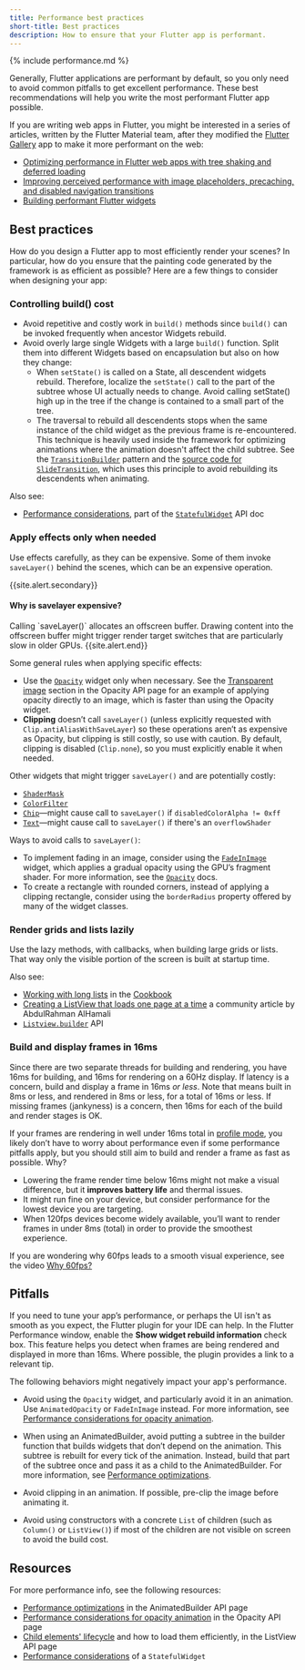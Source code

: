 ```yaml
---
title: Performance best practices
short-title: Best practices
description: How to ensure that your Flutter app is performant.
---
```


{% include performance.md %}

Generally, Flutter applications are performant by default,
so you only need to avoid common pitfalls to get excellent
performance. These best recommendations will help you
write the most performant Flutter app possible.

If you are writing web apps in Flutter, you might be interested
in a series of articles, written by the Flutter Material team,
after they modified the [Flutter Gallery][] app to make it more
performant on the web:

* [Optimizing performance in Flutter web apps with tree
   shaking and deferred loading][web-perf-1]
* [Improving perceived performance with image placeholders,
   precaching, and disabled navigation transitions][web-perf-2]
* [Building performant Flutter widgets][web-perf-3]


[Flutter Gallery]: https://gallery.flutter.dev/#/
[web-perf-1]: {{site.medium}}/flutter/optimizing-performance-in-flutter-web-apps-with-tree-shaking-and-deferred-loading-535fbe3cd674
[web-perf-2]: {{site.medium}}/flutter/improving-perceived-performance-with-image-placeholders-precaching-and-disabled-navigation-6b3601087a2b
[web-perf-3]: {{site.medium}}/flutter/building-performant-flutter-widgets-3b2558aa08fa

## Best practices

How do you design a Flutter app to most efficiently
render your scenes? In particular, how do you ensure
that the painting code generated by the
framework is as efficient as possible?
Here are a few things to consider
when designing your app:

### Controlling build() cost

* Avoid repetitive and costly work in `build()` methods
  since `build()` can be invoked frequently when
  ancestor Widgets rebuild.
* Avoid overly large single Widgets with a large `build()` function.
  Split them into different Widgets based on encapsulation
  but also on how they change:
  * When `setState()` is called on a State, all descendent widgets
    rebuild. Therefore, localize the `setState()` call to the part of
    the subtree whose UI actually needs to change. Avoid calling
    setState() high up in the tree if the change is contained
    to a small part of the tree.
  * The traversal to rebuild all descendents stops when the
    same instance of the child widget as the previous
    frame is re-encountered. This technique is heavily
    used inside the framework for optimizing
    animations where the animation doesn't affect the child subtree.
    See the [`TransitionBuilder`][] pattern and
    the [source code for `SlideTransition`][],
    which uses this principle to avoid rebuilding its
    descendents when animating.

Also see:

* [Performance considerations][], part of the [`StatefulWidget`][] API doc

[Performance considerations]: {{site.api}}/flutter/widgets/StatefulWidget-class.html#performance-considerations
[source code for `SlideTransition`]: {{site.github}}/flutter/flutter/blob/master/packages/flutter/lib/src/widgets/transitions.dart
[`StatefulWidget`]: {{site.api}}/flutter/widgets/StatefulWidget-class.html
[`TransitionBuilder`]: {{site.api}}/flutter/widgets/TransitionBuilder.html

### Apply effects only when needed

Use effects carefully, as they can be expensive.
Some of them invoke `saveLayer()` behind the scenes,
which can be an expensive operation.

{{site.alert.secondary}}
  <h4>Why is savelayer expensive?</h4><a name="why-is-savelayer-expensive"></a>
  Calling `saveLayer()` allocates an offscreen buffer.
  Drawing content into the offscreen buffer might trigger
  render target switches that are particularly slow in
  older GPUs.
{{site.alert.end}}

Some general rules when applying specific effects:

* Use the [`Opacity`][] widget only when necessary.
  See the [Transparent image][] section in the Opacity
  API page for an example of applying opacity directly
  to an image, which is faster than using the Opacity
  widget.
* **Clipping** doesn’t call `saveLayer()` (unless
  explicitly requested with `Clip.antiAliasWithSaveLayer`)
  so these operations aren’t as expensive as Opacity,
  but clipping is still costly, so use with caution.
  By default, clipping is disabled (`Clip.none`),
  so you must explicitly enable it when needed.

Other widgets that might trigger `saveLayer()`
and are potentially costly:

* [`ShaderMask`][]
* [`ColorFilter`][]
* [`Chip`][]&mdash;might cause call to `saveLayer()` if
  `disabledColorAlpha != 0xff`
* [`Text`][]&mdash;might cause call to `saveLayer()`
  if there's an `overflowShader`

Ways to avoid calls to `saveLayer()`:

* To implement fading in an image, consider using the
  [`FadeInImage`][] widget,
  which applies a gradual opacity using the GPU’s fragment shader.
  For more information, see the [`Opacity`][] docs.
* To create a rectangle with rounded corners, instead of applying a
  clipping rectangle, consider using the `borderRadius` property offered
  by many of the widget classes.

[`Chip`]: {{site.api}}/flutter/material/Chip-class.html
[`ColorFilter`]: {{site.api}}/flutter/dart-ui/ColorFilter-class.html
[`FadeInImage`]: {{site.api}}/flutter/widgets/FadeInImage-class.html
[`Opacity`]: {{site.api}}/flutter/widgets/Opacity-class.html
[`ShaderMask`]: {{site.api}}/flutter/widgets/ShaderMask-class.html
[`Text`]: {{site.api}}/flutter/widgets/Text-class.html
[Transparent image]: {{site.api}}/flutter/widgets/Opacity-class.html#transparent-image

### Render grids and lists lazily

Use the lazy methods, with callbacks,
when building large grids or lists.
That way only the visible portion of the
screen is built at startup time.

Also see:

* [Working with long lists][] in the [Cookbook][]
* [Creating a ListView that loads one page at a time][]
  a community article by AbdulRahman AlHamali
* [`Listview.builder`][] API

[Cookbook]: /cookbook
[Creating a ListView that loads one page at a time]: {{site.medium}}/saugo360/flutter-creating-a-listview-that-loads-one-page-at-a-time-c5c91b6fabd3
[`Listview.builder`]: {{site.api}}/flutter/widgets/ListView/ListView.builder.html
[Working with long lists]: /cookbook/lists/long-lists

###  Build and display frames in 16ms

Since there are two separate threads for building
and rendering, you have 16ms for building,
and 16ms for rendering on a 60Hz display.
If latency is a concern,
build and display a frame in 16ms _or less_.
Note that means built in 8ms or less,
and rendered in 8ms or less,
for a total of 16ms or less.
If missing frames (jankyness) is a concern,
then 16ms for each of
the build and render stages is OK.

If your frames are rendering in well under
16ms total in [profile mode][],
you likely don’t have to worry about performance even if some
performance pitfalls apply,
but you should still aim to build and
render a frame as fast as possible. Why?

* Lowering the frame render time below 16ms might not make a visual
  difference, but it **improves battery life** and thermal issues.
* It might run fine on your device, but consider performance for the
  lowest device you are targeting.
* When 120fps devices become widely available,
  you’ll want to render frames in under 8ms (total)
  in order to provide the smoothest experience.

If you are wondering why 60fps leads to a smooth visual experience,
see the video [Why 60fps?][]

[profile mode]: /docs/testing/build-modes#profile
[Why 60fps?]: https://www.youtube.com/watch?v=CaMTIgxCSqU

## Pitfalls

If you need to tune your app’s performance,
or perhaps the UI isn't as smooth as you expect,
the Flutter plugin for your IDE can help.
In the Flutter Performance window,
enable the **Show widget rebuild information** check box.
This feature helps you detect when frames are
being rendered and displayed in more than 16ms.
Where possible,
the plugin provides a link to a relevant tip.

The following behaviors might negatively impact
your app's performance.

* Avoid using the `Opacity` widget,
  and particularly avoid it in an animation.
  Use `AnimatedOpacity` or `FadeInImage` instead.
  For more information, see
  [Performance considerations for opacity animation][].

* When using an AnimatedBuilder,
  avoid putting a subtree in the builder
  function that builds widgets that don’t
  depend on the animation. This subtree is
  rebuilt for every tick of the animation.
  Instead, build that part of the subtree
  once and pass it as a child to
  the AnimatedBuilder. For more information,
  see [Performance optimizations][].

* Avoid clipping in an animation.
  If possible, pre-clip the image before animating it.

* Avoid using constructors with a concrete `List`
  of children (such as `Column()` or `ListView()`)
  if most of the children are not visible
  on screen to avoid the build cost.

## Resources

For more performance info, see the following resources:

* [Performance optimizations][] in the AnimatedBuilder API page
* [Performance considerations for opacity animation][]
  in the Opacity API page
* [Child elements' lifecycle][] and how to load them efficiently,
  in the ListView API page
* [Performance considerations][] of a `StatefulWidget`

[Child elements' lifecycle]: {{site.api}}/flutter/widgets/ListView-class.html#child-elements-lifecycle
[Performance optimizations]: {{site.api}}/flutter/widgets/AnimatedBuilder-class.html#performance-optimizations
[Performance considerations for opacity animation]: {{site.api}}/flutter/widgets/Opacity-class.html#performance-considerations-for-opacity-animation
